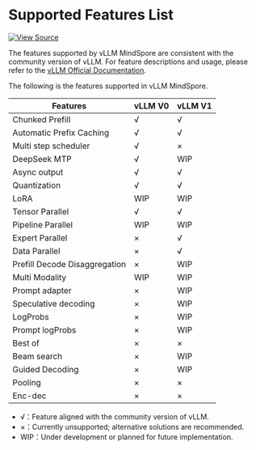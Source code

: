 # Supported Features List

[![View Source](https://mindspore-website.obs.cn-north-4.myhuaweicloud.com/website-images/master/resource/_static/logo_source_en.svg)](https://gitee.com/mindspore/docs/blob/master/docs/vllm_mindspore/docs/source_en/user_guide/supported_features/features_list/features_list.md)

The features supported by vLLM MindSpore are consistent with the community version of vLLM. For feature descriptions and usage, please refer to the [vLLM Official Documentation](https://docs.vllm.ai/en/latest/).

The following is the features supported in vLLM MindSpore.

| **Features**                          | **vLLM V0** | **vLLM V1** |  
|-----------------------------------|--------------------|--------------------|  
| Chunked Prefill                   | √                  | √                  |  
| Automatic Prefix Caching          | √                  | √                  |  
| Multi step scheduler              | √                  | ×                  |  
| DeepSeek MTP                      | √                  | WIP                |  
| Async output                      | √                  | √                  |  
| Quantization                      | √                  | √                  |  
| LoRA                              | WIP                | WIP                |  
| Tensor Parallel                   | √                  | √                  |  
| Pipeline Parallel                 | WIP                | WIP                |  
| Expert Parallel                   | ×                  | √                  |  
| Data Parallel                     | ×                  | √                  |  
| Prefill Decode Disaggregation     | ×                  | WIP                |  
| Multi Modality                    | WIP                | WIP                |  
| Prompt adapter                    | ×                  | WIP                |  
| Speculative decoding              | ×                  | WIP                |  
| LogProbs                          | ×                  | WIP                |  
| Prompt logProbs                   | ×                  | WIP                |  
| Best of                           | ×                  | ×                  |  
| Beam search                       | ×                  | WIP                |  
| Guided Decoding                   | ×                  | WIP                |  
| Pooling                           | ×                  | ×                  |
| Enc-dec                           | ×                  | ×                  |  

- √：Feature aligned with the community version of vLLM.
- ×：Currently unsupported; alternative solutions are recommended.
- WIP：Under development or planned for future implementation.
